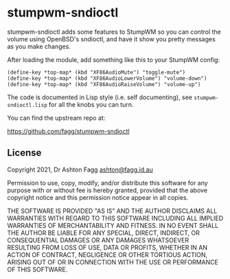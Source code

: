 # stumpwm-sndioctl

stumpwm-sndioctl adds some features to StumpWM so you can control the
volume using OpenBSD's sndioctl, and have it show you pretty messages
as you make changes. 

After loading the module, add something like this to your StumpWM config:
```
(define-key *top-map* (kbd "XF86AudioMute") "toggle-mute")
(define-key *top-map* (kbd "XF86AudioLowerVolume") "volume-down")
(define-key *top-map* (kbd "XF86AudioRaiseVolume") "volume-up")
```
The code is documented in Lisp style (i.e. self documenting), see
`stumpwm-sndioctl.lisp` for all the knobs you can turn.

You can find the upstream repo at:

https://github.com/fagg/stumpwm-sndioctl

## License

Copyright 2021, Dr Ashton Fagg <ashton@fagg.id.au>

Permission to use, copy, modify, and/or distribute this software for
any purpose with or without fee is hereby granted, provided that the
above copyright notice and this permission notice appear in all
copies.

THE SOFTWARE IS PROVIDED "AS IS" AND THE AUTHOR DISCLAIMS ALL
WARRANTIES WITH REGARD TO THIS SOFTWARE INCLUDING ALL IMPLIED
WARRANTIES OF MERCHANTABILITY AND FITNESS. IN NO EVENT SHALL THE
AUTHOR BE LIABLE FOR ANY SPECIAL, DIRECT, INDIRECT, OR CONSEQUENTIAL
DAMAGES OR ANY DAMAGES WHATSOEVER RESULTING FROM LOSS OF USE, DATA OR
PROFITS, WHETHER IN AN ACTION OF CONTRACT, NEGLIGENCE OR OTHER
TORTIOUS ACTION, ARISING OUT OF OR IN CONNECTION WITH THE USE OR
PERFORMANCE OF THIS SOFTWARE.


